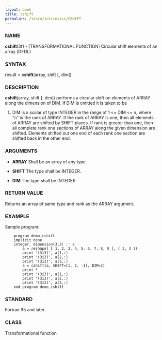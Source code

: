 ```yaml
---
layout: book
title: cshift
permalink: /learn/intrinsics/CSHIFT
---
```

### NAME

__cshift__(3f) - \[TRANSFORMATIONAL FUNCTION\] Circular shift elements of an array
(GFDL)

### SYNTAX

result = __cshift__(array, shift \[, dim\])

### DESCRIPTION

__cshift__(array, shift \[, dim\]) performs a circular shift on elements
of ARRAY along the dimension of DIM. If DIM is omitted it is taken to be
1. DIM is a scalar of type INTEGER in the range of 1 \<= DIM \<= n,
where "n" is the rank of ARRAY. If the rank of ARRAY is one, then all
elements of ARRAY are shifted by SHIFT places. If rank is greater than
one, then all complete rank one sections of ARRAY along the given
dimension are shifted. Elements shifted out one end of each rank one
section are shifted back in the other end.

### ARGUMENTS

  - __ARRAY__
    Shall be an array of any type.

  - __SHIFT__
    The type shall be INTEGER.

  - __DIM__
    The type shall be INTEGER.

### RETURN VALUE

Returns an array of same type and rank as the ARRAY argument.

### EXAMPLE

Sample program:

```
    program demo_cshift
    implicit none
    integer, dimension(3,3) :: a
        a = reshape( [ 1, 2, 3, 4, 5, 6, 7, 8, 9 ], [ 3, 3 ])
        print '(3i3)', a(1,:)
        print '(3i3)', a(2,:)
        print '(3i3)', a(3,:)
        a = cshift(a, SHIFT=[1, 2, -1], DIM=2)
        print *
        print '(3i3)', a(1,:)
        print '(3i3)', a(2,:)
        print '(3i3)', a(3,:)
    end program demo_cshift
```

### STANDARD

Fortran 95 and later

### CLASS

Transformational function
